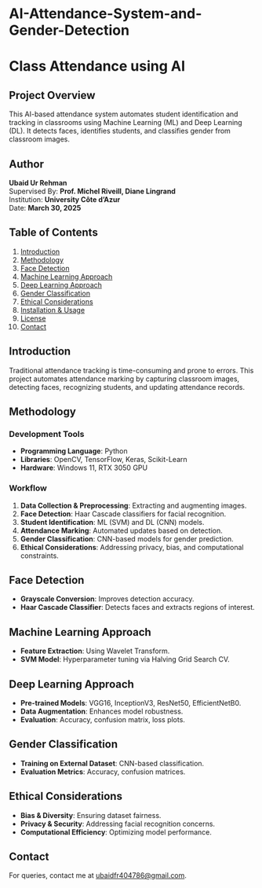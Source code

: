 # AI-Attendance-System-and-Gender-Detection
# Class Attendance using AI

## Project Overview
This AI-based attendance system automates student identification and tracking in classrooms using Machine Learning (ML) and Deep Learning (DL). It detects faces, identifies students, and classifies gender from classroom images.

## Author
**Ubaid Ur Rehman**  
Supervised By: **Prof. Michel Riveill, Diane Lingrand**  
Institution: **University Côte d’Azur**  
Date: **March 30, 2025**  

## Table of Contents
1. [Introduction](#introduction)
2. [Methodology](#methodology)
3. [Face Detection](#face-detection)
4. [Machine Learning Approach](#machine-learning-approach)
5. [Deep Learning Approach](#deep-learning-approach)
6. [Gender Classification](#gender-classification)
7. [Ethical Considerations](#ethical-considerations)
8. [Installation & Usage](#installation--usage)
9. [License](#license)
10. [Contact](#contact)

## Introduction
Traditional attendance tracking is time-consuming and prone to errors. This project automates attendance marking by capturing classroom images, detecting faces, recognizing students, and updating attendance records.

## Methodology
### Development Tools
- **Programming Language**: Python
- **Libraries**: OpenCV, TensorFlow, Keras, Scikit-Learn
- **Hardware**: Windows 11, RTX 3050 GPU

### Workflow
1. **Data Collection & Preprocessing**: Extracting and augmenting images.
2. **Face Detection**: Haar Cascade classifiers for facial recognition.
3. **Student Identification**: ML (SVM) and DL (CNN) models.
4. **Attendance Marking**: Automated updates based on detection.
5. **Gender Classification**: CNN-based models for gender prediction.
6. **Ethical Considerations**: Addressing privacy, bias, and computational constraints.

## Face Detection
- **Grayscale Conversion**: Improves detection accuracy.
- **Haar Cascade Classifier**: Detects faces and extracts regions of interest.

## Machine Learning Approach
- **Feature Extraction**: Using Wavelet Transform.
- **SVM Model**: Hyperparameter tuning via Halving Grid Search CV.

## Deep Learning Approach
- **Pre-trained Models**: VGG16, InceptionV3, ResNet50, EfficientNetB0.
- **Data Augmentation**: Enhances model robustness.
- **Evaluation**: Accuracy, confusion matrix, loss plots.

## Gender Classification
- **Training on External Dataset**: CNN-based classification.
- **Evaluation Metrics**: Accuracy, confusion matrices.

## Ethical Considerations
- **Bias & Diversity**: Ensuring dataset fairness.
- **Privacy & Security**: Addressing facial recognition concerns.
- **Computational Efficiency**: Optimizing model performance.




## Contact
For queries, contact me at [ubaidfr404786@gmail.com](mailto:ubaidfr404786@gmail.com).


